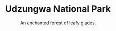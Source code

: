 ---
layout: destination
category: private-safari
permalink: /:categories/:title/
title: Udzungwa National Park
subtitle: An enchanted forest of leafy glades.
sys:
  icon: 🤑 🧑‍🤝‍🧑 
  circuit: Northen Circuit
  review: ✌️Hiking, Bird watching
  best_time: 🌞 <b>Jun - Oct</b>
  accommodation:
    five_star: "N/A"
    mid_star: "$299-343" 
    camp: "$304-357"
  image:
    alt: Udzungwa Mountains
    url: "./img/uploads/udzungwa-kibokoland.jpg"

image_corousel:
  - image: "./img/uploads/udzungwa-kibokoland.jpg"
  - image: "./img/uploads/bird-2.jpg"

overview:


  intro:
    - paragraph: "Udzungwa is located in 60km south Mikumi national park. The Udzungwa Mountains are in the Eastern arc part which is found in Kenya and Tanzania formed some 200 million years ago. As the mountains hold a unique collection of flora and fauna and cover only 2% of Tanzania’s area but it holds between 30 to 40% of the countries plant and mammals species."

    - paragraph: "This park is also a home to various kinds of primates like 6 of them. 2 of which (Iringa red Colobus and Sanje crested Mangabey) occur nowhere else in the world."

    - paragraph: "Four previously unknown birds, including the Rufous-Winged Sunbird and a new species of the partrige-like francolin makes this Tanzania's richest forest habitat and among the three most important bird conservation areas on the continent."

  tour_details:
    when: Sunday to Saturday 6am to 05pm in the evening.
    duration: 7 Hours
    language: "English"
    transport: Toyota Landcruiser.

  setting:
    activities: Watching monkeys, Sanje waterfalls, 🏞️ Forest tour, 🧗 Trekking Udzungwa mountains, bird watching, 🤳 lots of selfies
    hashtags: >
      "mountaineous area #️⃣  forest vegetation #️⃣  wildlife #️⃣  Bird Conservation Area "

  included:
    - item: All meals [Breakfast, Lunch and Dinner]
    - item: Transport
    - itme: Professional guide
    - item: Park fees
    - item: Accommodation



  excluded:
    - item: Alcoholic beverages
    - item: Personal items like camera, visa
    - item: Accommodation


  remarks:
    - note: This tour involves some walking so wear comfortable shoes.
    - note: This is not a wheelchair accessible tour.


experience:
  what_to_see:
    - paragraph: "<b> Udzungwa Mountains </b> These mountains are also known as East Arc mountains is the largest and most bio diverse of a chain of a dozen large forest  swathed mountains that rise from Eastern Tanzania. Its closed up with canopy forest spans with an alititude of 250m (820feet) to above 2,000 metres (6,560ft) without interruptions. Its also famous for hikers rather than sight seers."

    - paragraph: "Forest tour The canopy forest surrounds the Udzungwa mountains that above the forest there is misty spray into the forested valley. The more challenging two night Mwanihana trail leads to the plateau with its panoramic views over surrounding sugar plantations before ascending to."


    - paragraph: "<b>Sanje Waterfalls</b> Although not a conventional game viewing destination, Udzungwa attracts hikers an excellent network of forest trails includes the popular half day ramble to Sanje waterfalls it plunges 170m (550 feet) through a misty spray into the valley."

    - paragraph: "<b>Watching monkeys</b> The Mwanihani part of the park is the most visited by tourists drawn to the beautiful Sanje waterfall. It is a steep hike to the top, but the fantastic views over the rainforest make it well worth the effort. "

    - paragraph: "The Iringa red Colobus and the Sanje crested mangabey monkeys as well as numerous bird species such as the Rufus winged sunbird, the Udzungwa partridge , red capped warbler and the dappled mountain forest robin call this park home."


expect:
  video: 
    url: <iframe width="560" height="315" src="https://www.youtube.com/embed/MZwAfsO21-c" frameborder="0" allow="accelerometer; autoplay; encrypted-media; gyroscope; picture-in-picture" allowfullscreen></iframe>

itinerary:
  - paragraph: "As earlier you will be picked from your hotel/residency in Morogoro town and start a drive to Udzungwa Mountains whereby after you arrive you will be checked-in and start climbing Sanje route to be able to see 4 stages of Sanje waterfalls."

  - paragraph: "Hope you have a great time to see around memorable adventure of beautiful Udzungwa, take photos around for remembrance."


remarks:  
  - paragraph: This destination can be encouporated in other packeges too, please create your bucket list and send it to us to we can create you a quote!



---